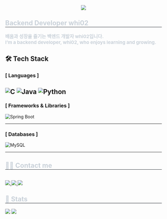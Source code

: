 <div align="center">
    <img src="https://capsule-render.vercel.app/api?type=waving&color=ffffff&height=120&text=𝑯𝒆𝒍𝒍𝒐%20𝑰'𝒎%20𝒘𝒉𝒊𝒚𝒐𝒖𝒏𝒈&animation=fadeIn&fontColor=ffffff&fontSize=50" />
</div>

<div style="text-align: left;"> 
    <h2 style="border-bottom: 1px solid #21262d; color: #c9d1d9;"> Backend Developer whi02 </h2>  
    <div style="font-weight: 700; font-size: 15px; color: #c9d1d9;"> 배움과 성장을 즐기는 백엔드 개발자 whi02입니다. <br/> I’m a backend developer, whi02, who enjoys learning and growing. </div> 
</div>


## 🛠️ Tech Stack

### [ Languages ]
![C](https://img.shields.io/badge/C-00599C?style=flat-square&logo=c&logoColor=white)
![Java](https://img.shields.io/badge/Java-007396?style=flat-square&logo=java&logoColor=white)
![Python](https://img.shields.io/badge/Python-3776AB?style=flat-square&logo=Python&logoColor=white)
---

### [ Frameworks & Libraries ]
![Spring Boot](https://img.shields.io/badge/Spring%20Boot-6DB33F?style=flat-square&logo=spring-boot&logoColor=white)

---

### [ Databases ]
![MySQL](https://img.shields.io/badge/MySQL-4479A1?style=flat-square&logo=mysql&logoColor=white)

---

<div style="text-align: left;">
    <h2 style="border-bottom: 1px solid #21262d; color: #c9d1d9;"> 🧑‍💻 Contact me </h2> <br> 
    <div style="text-align: left;">
        <a href="https://www.instagram.com/whi02_ryu">
            <img src="https://img.shields.io/badge/Instagram-E4405F?style=for-the-badge&logo=Instagram&logoColor=white">
        </a>
        <a href="https://velog.io/@whi02/posts">
            <img src="https://img.shields.io/badge/Velog-20C997?style=for-the-badge&logo=Velog&logoColor=white">
        </a>
        <a href="mailto:ryuwhi03@gmail.com">
            <img src="https://img.shields.io/badge/Gmail-EA4335?style=for-the-badge&logo=Gmail&logoColor=white">
        </a>
    </div>
</div>

<div style="text-align: left;"> 
    <h2 style="border-bottom: 1px solid #21262d; color: #c9d1d9;"> 🏅 Stats </h2>
    <div style="text-align: left;">
        <img src="https://github-readme-stats.vercel.app/api?username=whi02&bg_color=180,000000,&title_color=000000&text_color=000000" />
        <img src="https://github-readme-stats.vercel.app/api/top-langs/?username=whi02&layout=compact&bg_color=180,000000,&title_color=000000&text_color=000000" />
    </div>
</div>
